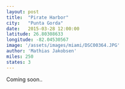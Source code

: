 ```yaml
---
layout: post
title:  "Pirate Harbor"
city:   "Punta Gorda"
date:   2015-03-28 12:00:00
latitude: 26.80308633
longitude: -82.04530567
image: '/assets/images/miami/DSC00364.JPG'
author: 'Mathias Jakobsen'
miles: 250
states: 3
---
```


Coming soon..
